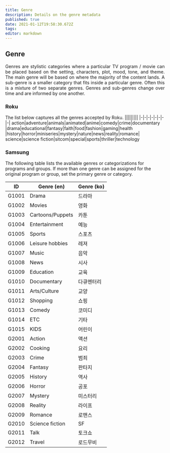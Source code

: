 ```yaml
---
title: Genre
description: Details on the genre metadata
published: true
date: 2021-01-12T19:58:30.672Z
tags: 
editor: markdown
---
```


## Genre
<p align="justify">
Genres are stylistic categories where a particular TV program / movie can be placed based on the setting, characters, plot, mood, tone, and theme. The main genre will be based on where the majority of the content lands. A sub-genre is a smaller category that fits inside a particular genre. Often this is a mixture of two separate genres. Genres and sub-genres change over time and are informed by one another.
</p>

### Roku

The list below captures all the genres accepted by Roku.
|||||||||
|-|-|-|-|-|-|-|-|
action|adventure|animals|animated|anime|comedy|crime|documentary
|drama|educational|fantasy|faith|food|fashion|gaming|health
|history|horror|miniseries|mystery|nature|news|reality|romance|
science|science fiction|sitcom|special|sports|thriller|technology


### Samsung
<p aling="justify">
The following table lists the available genres or categorizations for programs and groups. If
more than one genre can be assigned for the original program or group, set the primary
genre or category.
</p>

ID|Genre (en)|Genre (ko)
|-|-|-|
G1001|Drama|드라마
G1002|Movies|영화
G1003|Cartoons/Puppets|카툰
G1004|Entertainment|예능
G1005|Sports|스포츠
G1006|Leisure hobbies|레져
G1007|Music|음악
G1008|News|시사
G1009|Education|교육
G1010|Documentary|다큐멘터리
G1011|Arts/Culture|교양
G1012|Shopping|쇼핑
G1013|Comedy|코미디
G1014|ETC|기타
G1015|KIDS|어린이
G2001|Action|액션
G2002|Cooking|요리
G2003|Crime|범죄
G2004|Fantasy|판타지
G2005|History|역사
G2006|Horror|공포
G2007|Mystery|미스터리
G2008|Reality|라이프
G2009|Romance|로맨스
G2010|Science fiction|SF
G2011|Talk|토크쇼
G2012|Travel|로드무비